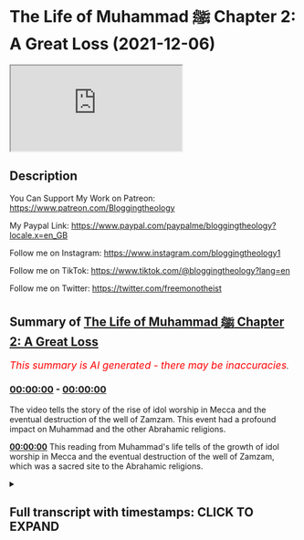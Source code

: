 # The Life of Muhammad ﷺ Chapter 2: A Great Loss (2021-12-06)

<iframe loading='lazy' src='https://www.youtube.com/embed/neIA3U6x7vg'></iframe>

## Description

You Can Support My Work on Patreon:
https://www.patreon.com/Bloggingtheology

My Paypal Link: 
https://www.paypal.com/paypalme/bloggingtheology?locale.x=en_GB

Follow me on Instagram:
https://www.instagram.com/bloggingtheology1

Follow me on TikTok:
https://www.tiktok.com/@bloggingtheology?lang=en

Follow me on Twitter:
https://twitter.com/freemonotheist

## Summary of [The Life of Muhammad ﷺ Chapter 2: A Great Loss](https://www.youtube.com/watch?v=neIA3U6x7vg)


*<span style="color:red; font-size:125%">This summary is AI generated - there may be inaccuracies</span>. [](/)*

### [00:00:00](https://www.youtube.com/watch?v=neIA3U6x7vg&t=0) - [00:00:00](https://www.youtube.com/watch?v=neIA3U6x7vg&t=0)

The video tells the story of the rise of idol worship in Mecca and the eventual destruction of the well of Zamzam. This event had a profound impact on Muhammad and the other Abrahamic religions.

**[00:00:00](https://www.youtube.com/watch?v=neIA3U6x7vg&t=0)** This reading from Muhammad's life tells of the growth of idol worship in Mecca and the eventual destruction of the well of Zamzam, which was a sacred site to the Abrahamic religions.

<details><summary><h2>Full transcript with timestamps: CLICK TO EXPAND</h2></summary>

[0:00:05](https://youtu.be/neIA3U6x7vg?t=5) a reading from muhammad his life based  
[0:00:08](https://youtu.be/neIA3U6x7vg?t=8) on the earliest sources by martin lings  
[0:00:12](https://youtu.be/neIA3U6x7vg?t=12) chapter 2  
[0:00:13](https://youtu.be/neIA3U6x7vg?t=13) a great loss  
[0:00:16](https://youtu.be/neIA3U6x7vg?t=16) abraham's prayer was answered and rich  
[0:00:19](https://youtu.be/neIA3U6x7vg?t=19) gifts were continually brought to mecca  
[0:00:22](https://youtu.be/neIA3U6x7vg?t=22) by the pilgrims who came to visit the  
[0:00:24](https://youtu.be/neIA3U6x7vg?t=24) holy house in increasing numbers from  
[0:00:27](https://youtu.be/neIA3U6x7vg?t=27) all parts of arabia and beyond  
[0:00:31](https://youtu.be/neIA3U6x7vg?t=31) the greater pilgrimage was made once a  
[0:00:34](https://youtu.be/neIA3U6x7vg?t=34) year  
[0:00:35](https://youtu.be/neIA3U6x7vg?t=35) but the kaaba could also be honored  
[0:00:37](https://youtu.be/neIA3U6x7vg?t=37) through a lesser pilgrimage at any time  
[0:00:40](https://youtu.be/neIA3U6x7vg?t=40) and these rights continue to be  
[0:00:42](https://youtu.be/neIA3U6x7vg?t=42) performed with fervor and devotion  
[0:00:45](https://youtu.be/neIA3U6x7vg?t=45) according to the rules which abraham and  
[0:00:48](https://youtu.be/neIA3U6x7vg?t=48) ishmael had established  
[0:00:51](https://youtu.be/neIA3U6x7vg?t=51) the descendants of isaac also venerated  
[0:00:54](https://youtu.be/neIA3U6x7vg?t=54) the kaaba  
[0:00:56](https://youtu.be/neIA3U6x7vg?t=56) as a temple that had been raised by  
[0:00:58](https://youtu.be/neIA3U6x7vg?t=58) abraham  
[0:00:59](https://youtu.be/neIA3U6x7vg?t=59) for them it counted as one of the  
[0:01:02](https://youtu.be/neIA3U6x7vg?t=62) outlying tabernacles of the lord  
[0:01:06](https://youtu.be/neIA3U6x7vg?t=66) but as the centuries passed the purity  
[0:01:09](https://youtu.be/neIA3U6x7vg?t=69) of the worship of the one god came to be  
[0:01:12](https://youtu.be/neIA3U6x7vg?t=72) contaminated  
[0:01:14](https://youtu.be/neIA3U6x7vg?t=74) the descendants of ishmael became too  
[0:01:17](https://youtu.be/neIA3U6x7vg?t=77) numerous to live all in the valley of  
[0:01:19](https://youtu.be/neIA3U6x7vg?t=79) mecca  
[0:01:20](https://youtu.be/neIA3U6x7vg?t=80) and those who went to settle elsewhere  
[0:01:23](https://youtu.be/neIA3U6x7vg?t=83) took with them stones from the holy  
[0:01:26](https://youtu.be/neIA3U6x7vg?t=86) precinct and performed rights in honor  
[0:01:29](https://youtu.be/neIA3U6x7vg?t=89) of them  
[0:01:31](https://youtu.be/neIA3U6x7vg?t=91) later through the influence of  
[0:01:33](https://youtu.be/neIA3U6x7vg?t=93) neighbouring pagan tribes  
[0:01:35](https://youtu.be/neIA3U6x7vg?t=95) idols came to be added to the stones and  
[0:01:39](https://youtu.be/neIA3U6x7vg?t=99) finally pilgrims began to bring idols to  
[0:01:42](https://youtu.be/neIA3U6x7vg?t=102) mecca  
[0:01:44](https://youtu.be/neIA3U6x7vg?t=104) these were set up in the vicinity of the  
[0:01:46](https://youtu.be/neIA3U6x7vg?t=106) kaaba and it was then that the jews  
[0:01:50](https://youtu.be/neIA3U6x7vg?t=110) ceased to visit the temple of  
[0:01:52](https://youtu.be/neIA3U6x7vg?t=112) abraham  
[0:01:54](https://youtu.be/neIA3U6x7vg?t=114) the idolaters claimed that their idols  
[0:01:57](https://youtu.be/neIA3U6x7vg?t=117) were powers which acted as mediators  
[0:02:00](https://youtu.be/neIA3U6x7vg?t=120) between god and men  
[0:02:02](https://youtu.be/neIA3U6x7vg?t=122) as a result their approach to god became  
[0:02:05](https://youtu.be/neIA3U6x7vg?t=125) less and less direct and the remoter he  
[0:02:09](https://youtu.be/neIA3U6x7vg?t=129) seemed the dimmer became their sense of  
[0:02:12](https://youtu.be/neIA3U6x7vg?t=132) the reality of the world to come  
[0:02:14](https://youtu.be/neIA3U6x7vg?t=134) until many of them ceased to believe in  
[0:02:17](https://youtu.be/neIA3U6x7vg?t=137) life after death  
[0:02:19](https://youtu.be/neIA3U6x7vg?t=139) but in their midst for those who could  
[0:02:22](https://youtu.be/neIA3U6x7vg?t=142) interpret it there was a clear sign that  
[0:02:26](https://youtu.be/neIA3U6x7vg?t=146) they had fallen away from the truth  
[0:02:29](https://youtu.be/neIA3U6x7vg?t=149) they no longer had access to the well of  
[0:02:32](https://youtu.be/neIA3U6x7vg?t=152) zamzam  
[0:02:34](https://youtu.be/neIA3U6x7vg?t=154) and they had even forgotten  
[0:02:36](https://youtu.be/neIA3U6x7vg?t=156) where it lay  
[0:02:39](https://youtu.be/neIA3U6x7vg?t=159) the juhamites who had come from the  
[0:02:41](https://youtu.be/neIA3U6x7vg?t=161) yemen were directly responsible  
[0:02:44](https://youtu.be/neIA3U6x7vg?t=164) they had established themselves in  
[0:02:46](https://youtu.be/neIA3U6x7vg?t=166) control of mecca and the descendants of  
[0:02:49](https://youtu.be/neIA3U6x7vg?t=169) abraham had tolerated this because  
[0:02:52](https://youtu.be/neIA3U6x7vg?t=172) ishmael's second wife was a kinswoman of  
[0:02:56](https://youtu.be/neIA3U6x7vg?t=176) the gerham  
[0:02:57](https://youtu.be/neIA3U6x7vg?t=177) but the time came when the juhamites  
[0:03:00](https://youtu.be/neIA3U6x7vg?t=180) began to commit all sorts of injustices  
[0:03:04](https://youtu.be/neIA3U6x7vg?t=184) for which they were finally driven out  
[0:03:07](https://youtu.be/neIA3U6x7vg?t=187) and before they left they buried the  
[0:03:10](https://youtu.be/neIA3U6x7vg?t=190) well of zamzam  
[0:03:14](https://youtu.be/neIA3U6x7vg?t=194) no doubt they did this by way of  
[0:03:16](https://youtu.be/neIA3U6x7vg?t=196) revenge but it was also likely that they  
[0:03:19](https://youtu.be/neIA3U6x7vg?t=199) hoped to return and enrich themselves  
[0:03:22](https://youtu.be/neIA3U6x7vg?t=202) from it  
[0:03:23](https://youtu.be/neIA3U6x7vg?t=203) for they filled it up with part of the  
[0:03:26](https://youtu.be/neIA3U6x7vg?t=206) treasure of the sanctuary  
[0:03:29](https://youtu.be/neIA3U6x7vg?t=209) offerings of pilgrims which had  
[0:03:31](https://youtu.be/neIA3U6x7vg?t=211) accumulated  
[0:03:32](https://youtu.be/neIA3U6x7vg?t=212) in the kaaba over the years  
[0:03:35](https://youtu.be/neIA3U6x7vg?t=215) then they covered it with sand  
[0:03:39](https://youtu.be/neIA3U6x7vg?t=219) their place as lords of mecca was taken  
[0:03:42](https://youtu.be/neIA3U6x7vg?t=222) by the kuza  
[0:03:44](https://youtu.be/neIA3U6x7vg?t=224) an arab tribe descended from ishmael  
[0:03:47](https://youtu.be/neIA3U6x7vg?t=227) which had migrated to yemen and then  
[0:03:49](https://youtu.be/neIA3U6x7vg?t=229) returned northwards  
[0:03:52](https://youtu.be/neIA3U6x7vg?t=232) but the kuza heights now made no attempt  
[0:03:55](https://youtu.be/neIA3U6x7vg?t=235) to find the waters that had been  
[0:03:57](https://youtu.be/neIA3U6x7vg?t=237) miraculously given to their ancestor  
[0:04:01](https://youtu.be/neIA3U6x7vg?t=241) since his day other worlds have been dug  
[0:04:04](https://youtu.be/neIA3U6x7vg?t=244) in mecca  
[0:04:05](https://youtu.be/neIA3U6x7vg?t=245) god's gift was no longer a necessity and  
[0:04:08](https://youtu.be/neIA3U6x7vg?t=248) the holy well became a half-forgotten  
[0:04:12](https://youtu.be/neIA3U6x7vg?t=252) memory  
[0:04:14](https://youtu.be/neIA3U6x7vg?t=254) the kuzaha thus shared the guilt of the  
[0:04:18](https://youtu.be/neIA3U6x7vg?t=258) germ  
[0:04:19](https://youtu.be/neIA3U6x7vg?t=259) they were also to blame in other  
[0:04:21](https://youtu.be/neIA3U6x7vg?t=261) respects  
[0:04:23](https://youtu.be/neIA3U6x7vg?t=263) a chieftain of theirs on his way back  
[0:04:25](https://youtu.be/neIA3U6x7vg?t=265) from a journey to syria had asked the  
[0:04:28](https://youtu.be/neIA3U6x7vg?t=268) moabites to give him one of their idols  
[0:04:32](https://youtu.be/neIA3U6x7vg?t=272) they gave him hubal  
[0:04:34](https://youtu.be/neIA3U6x7vg?t=274) which he brought back to the sanctuary  
[0:04:37](https://youtu.be/neIA3U6x7vg?t=277) setting it up within the kaaba itself  
[0:04:41](https://youtu.be/neIA3U6x7vg?t=281) and it became the chief idol of mecca  
[0:04:47](https://youtu.be/neIA3U6x7vg?t=287) and that is this chapter two a great  
[0:04:50](https://youtu.be/neIA3U6x7vg?t=290) loss  
[0:04:51](https://youtu.be/neIA3U6x7vg?t=291) till next time  

</details>
